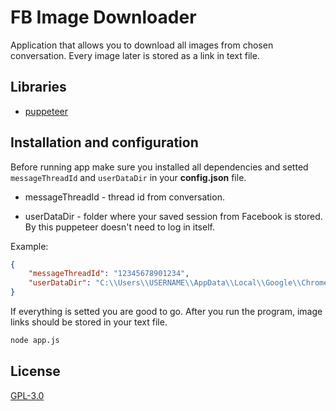 # FB Image Downloader
Application that allows you to download all images from chosen conversation. Every image later is stored as a link in text file.

## Libraries
- [puppeteer](https://www.npmjs.com/package/puppeteer)

## Installation and configuration
Before running app make sure you installed all dependencies and setted ``messageThreadId`` and `userDataDir` in your **config.json** file.

- messageThreadId - thread id from conversation.

- userDataDir - folder where your saved session from Facebook is stored. By this puppeteer doesn't need to log in itself.

Example:
```json
{
    "messageThreadId": "12345678901234",
    "userDataDir": "C:\\Users\\USERNAME\\AppData\\Local\\Google\\Chrome\\User Data"
}
```

If everything is setted you are good to go. After you run the program, image links should be stored in your text file.
```bash
node app.js
```

## License
[GPL-3.0](https://choosealicense.com/licenses/gpl-3.0/)